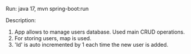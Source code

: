Run:
java 17, 
mvn spring-boot:run

Description:
1. App allows to manage users database. Used main CRUD operations. 
2. For storing users, map is used.
3. 'Id' is auto incremented by 1 each time the new user is added.   
